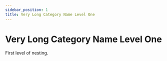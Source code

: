 ```yaml
---
sidebar_position: 1
title: Very Long Category Name Level One
---
```


# Very Long Category Name Level One

First level of nesting.
